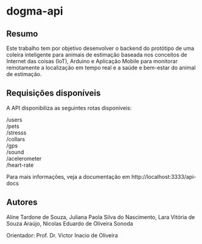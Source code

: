 # dogma-api
## Resumo

Este trabalho tem por objetivo desenvolver o backend do protótipo de uma coleira inteligente para animais de estimação baseada nos conceitos de Internet das coisas (IoT), Arduino e Aplicação Mobile para monitorar
remotamente a localização em tempo real e a saúde e bem-estar do animal de estimação. 

## Requisições disponíveis

A API disponibiliza as seguintes rotas disponíveis:

/users  
/pets  
/stresss  
/collars  
/gps  
/sound  
/acelerometer  
/heart-rate  
  
Para mais informações, veja a documentação em http://localhost:3333/api-docs

## Autores
Aline Tardone de Souza,
Juliana Paola Silva do Nascimento, 
Lara Vitória de Souza Araújo, 
Nicolas Eduardo de Oliveira Sonoda  

Orientador: Prof. Dr. Victor Inacio de Oliveira
